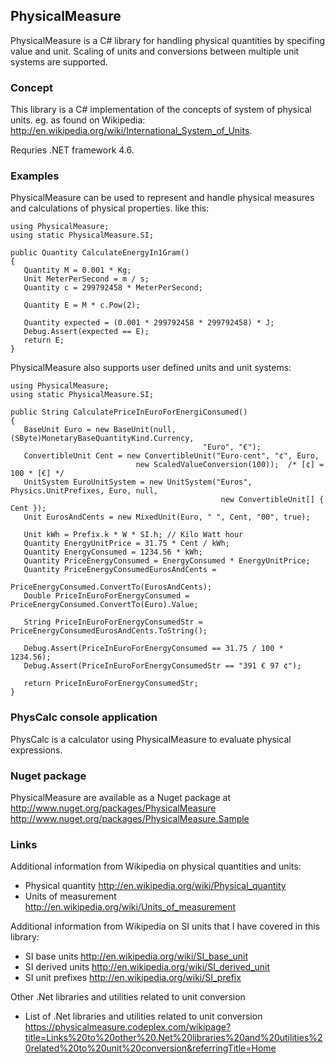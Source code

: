 ## PhysicalMeasure
PhysicalMeasure is a C# library for handling physical quantities by specifing value and unit. Scaling of units and conversions between multiple unit systems are supported.


### Concept

This library is a C# implementation of the concepts of system of physical units. eg. as found on Wikipedia: http://en.wikipedia.org/wiki/International_System_of_Units.

Requries .NET framework 4.6.

### Examples

PhysicalMeasure can be used to represent and handle physical measures and calculations of physical properties. like this:

```
using PhysicalMeasure;
using static PhysicalMeasure.SI;

public Quantity CalculateEnergyIn1Gram()
{
   Quantity M = 0.001 * Kg;
   Unit MeterPerSecond = m / s;
   Quantity c = 299792458 * MeterPerSecond;

   Quantity E = M * c.Pow(2);

   Quantity expected = (0.001 * 299792458 * 299792458) * J;
   Debug.Assert(expected == E);
   return E;
}
```

PhysicalMeasure also supports user defined units and unit systems:

```
using PhysicalMeasure;
using static PhysicalMeasure.SI;

public String CalculatePriceInEuroForEnergiConsumed()
{
   BaseUnit Euro = new BaseUnit(null, (SByte)MonetaryBaseQuantityKind.Currency, 
                                           "Euro", "€");
   ConvertibleUnit Cent = new ConvertibleUnit("Euro-cent", "¢", Euro, 
                            new ScaledValueConversion(100));  /* [¢] = 100 * [€] */
   UnitSystem EuroUnitSystem = new UnitSystem("Euros", Physics.UnitPrefixes, Euro, null, 
                                               new ConvertibleUnit[] { Cent });
   Unit EurosAndCents = new MixedUnit(Euro, " ", Cent, "00", true);

   Unit kWh = Prefix.k * W * SI.h; // Kilo Watt hour
   Quantity EnergyUnitPrice = 31.75 * Cent / kWh;
   Quantity EnergyConsumed = 1234.56 * kWh;
   Quantity PriceEnergyConsumed = EnergyConsumed * EnergyUnitPrice;
   Quantity PriceEnergyConsumedEurosAndCents =
                                           PriceEnergyConsumed.ConvertTo(EurosAndCents);
   Double PriceInEuroForEnergyConsumed = PriceEnergyConsumed.ConvertTo(Euro).Value;

   String PriceInEuroForEnergyConsumedStr = PriceEnergyConsumedEurosAndCents.ToString();

   Debug.Assert(PriceInEuroForEnergyConsumed == 31.75 / 100 * 1234.56);
   Debug.Assert(PriceInEuroForEnergyConsumedStr == "391 € 97 ¢");

   return PriceInEuroForEnergyConsumedStr;
}
```

### PhysCalc console application

PhysCalc is a calculator using PhysicalMeasure to evaluate physical expressions. 

### Nuget package

PhysicalMeasure are available as a Nuget package at 
   http://www.nuget.org/packages/PhysicalMeasure
   http://www.nuget.org/packages/PhysicalMeasure.Sample

### Links

Additional information from Wikipedia on physical quantities and units:
 - Physical quantity    http://en.wikipedia.org/wiki/Physical_quantity
 - Units of measurement http://en.wikipedia.org/wiki/Units_of_measurement

Additional information from Wikipedia on SI units that I have covered in this library:
 - SI base units    http://en.wikipedia.org/wiki/SI_base_unit
 - SI derived units http://en.wikipedia.org/wiki/SI_derived_unit
 - SI unit prefixes http://en.wikipedia.org/wiki/SI_prefix

Other .Net libraries and utilities related to unit conversion
 - List of .Net libraries and utilities related to unit conversion 
 https://physicalmeasure.codeplex.com/wikipage?title=Links%20to%20other%20.Net%20libraries%20and%20utilities%20related%20to%20unit%20conversion&referringTitle=Home



